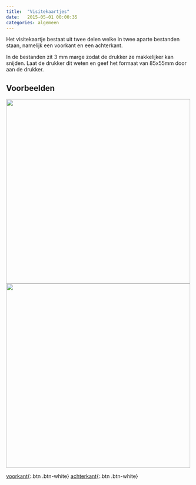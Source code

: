 ```yaml
---
title:  "Visitekaartjes"
date:   2015-05-01 00:00:35
categories: algemeen
---
```

Het visitekaartje bestaat uit twee delen welke in twee aparte bestanden staan, namelijk een voorkant en een achterkant.

In de bestanden zit 3 mm marge zodat de drukker ze makkelijker kan snijden. Laat de drukker dit weten en geef het formaat
 van 85x55mm door aan de drukker.

Voorbeelden
-----------
<a href="{{ site.baseurl }}/assets/visitekaartje-voor-85x55.png" data-lightbox="visitekaartje" data-title="Voorkant visitekaartje">
    <img src="{{ site.baseurl }}/assets/visitekaartje-voor-85x55.png" style="width: 500px" />
</a>

<a href="{{ site.baseurl }}/assets/visitekaartje-achter-85x55.png" data-lightbox="visitekaartje" data-title="Achterkant visitekaartje">
    <img src="{{ site.baseurl }}/assets/visitekaartje-achter-85x55.png" style="width: 500px" />
</a>

[voorkant]({{baseurl}}/assets/visitekaartje-voor-85x55.ai){:.btn .btn-white}
[achterkant]({{baseurl}}/assets/visitekaartje-achter-85x55.ai){:.btn .btn-white}
